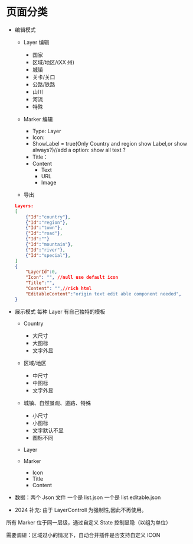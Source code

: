 # 页面分类
 - 编辑模式
    - Layer 编辑
        - 国家
        - 区域/地区/(XX 州)
        - 城镇
        - 关卡/关口        
        - 公路/铁路
        - 山川
        - 河流
        - 特殊

    - Marker 编辑
        - Type: Layer
        - Icon:  
        - ShowLabel = true(Only Country and region show Label,or show always?)//add a option: show all text ?
        - Title：
        - Content
            - Text
            - URL
            - Image


    - 导出
    ```json
    Layers:
    [
        {"Id":"country"},
        {"Id":"region"},
        {"Id":"town"},
        {"Id":"road"},
        {"Id":""}
        {"Id":"mountain"},
        {"Id":"river"},
        {"Id":"special"},
    ]
    {
        "LayerId":0,
        "Icon": "", //null use default icon
        "Title":"",
        "Content": "",//rich html
        "EditableContent":"origin text edit able component needed",
    }
    ```


 - 展示模式
    每种 Layer 有自己独特的模板
    - Country
        - 大尺寸
        - 大图标
        - 文字外显
    - 区域/地区
        - 中尺寸
        - 中图标
        - 文字外显
    - 城镇、自然景观、道路、特殊
        - 小尺寸
        - 小图标
        - 文字默认不显
        - 图标不同

    - Layer
    - Marker
        - Icon
        - Title
        - Content

- 数据：两个 Json 文件
一个是 list.json
一个是 list.editable.json


- 2024 补充:
由于 LayerControll 为强制性,因此不再使用。

所有 Marker 位于同一层级，通过自定义 State 控制显隐（以组为单位）

需要调研：区域过小的情况下，自动合并插件是否支持自定义 ICON
